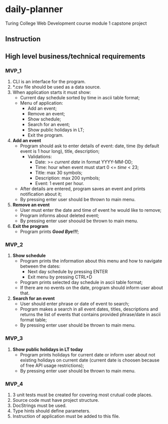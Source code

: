 # daily-planner
Turing College Web Development course module 1 capstone project

## Instruction

## High level business/technical requirements
### MVP_1
1. CLI is an interface for the program.
2. *.csv file should be used as a data source.
3. When application starts it must show:
   - Current day schedule sorted by time in ascii table format;
   - Menu of application:
     - Add an event;
     - Remove an event;
     - Show schedule;
     - Search for an event;
     - Show public holidays in LT;
     - Exit the program.
4. **Add an event**
   - Program should ask to enter details of event: date, time (by default event is 1 hour long), title, description;
     - Validations:
       - Date: >= _current date_ in format YYYY-MM-DD;
       - Time: hour when event must start 0 <= _time_ < 23;
       - Title: max 30 symbols;
       - Description: max 200 symbols;
       - Event: 1 event per hour.
   - After details are entered, program saves an event and prints notification about it;
   - By pressing enter user should be thrown to main menu.
5. **Remove an event**
   - User must enter the date and time of event he would like to remove;
   - Program informs about deleted event;
   - By pressing enter user shoould be thrown to main menu.
7. **Exit the program**
   - Program prints **_Good Bye!!!_**;

### MVP_2
1. **Show schedule**
   - Program prints the information about this menu and how to navigate between the dates:
      - Next day schedule by pressing ENTER
      - Exit menu by pressing CTRL+D
   - Program prints selected day schedule in ascii table format;
   - If there are no events on the date, program should inform user about that.
2. **Search for an event**
   - User should enter phrase or date of event to search;
   - Program makes a search in all event dates, titles, descriptions and returns the list of events that contains provided phrase/date in ascii format table;
   - By pressing enter user should be thrown to main menu.

### MVP_3
1. **Show public holidays in LT today**
   - Program prints holidays for current date or inform user about not existing holidays on current date (current date is choosen because of free API usage restrictions);
   - By pressing enter user should be thrown to main menu.

### MVP_4
1. 3 unit tests must be created for covering most crutual code places.
2. Source code must have project structure.
3. DocStrings must be used.
4. Type hints should define parameters.
5. Instruction of application must be added to this file.